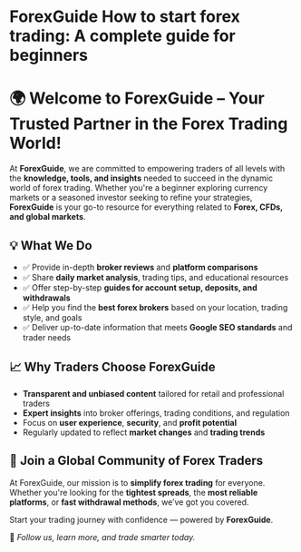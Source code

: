 # ForexGuide How to start forex trading: A complete guide for beginners

# 🌍 Welcome to **ForexGuide** – Your Trusted Partner in the Forex Trading World!

At **ForexGuide**, we are committed to empowering traders of all levels with the **knowledge, tools, and insights** needed to succeed in the dynamic world of forex trading. Whether you're a beginner exploring currency markets or a seasoned investor seeking to refine your strategies, **ForexGuide** is your go-to resource for everything related to **Forex, CFDs, and global markets**.

## 💡 What We Do

- ✅ Provide in-depth **broker reviews** and **platform comparisons**
- ✅ Share **daily market analysis**, trading tips, and educational resources
- ✅ Offer step-by-step **guides for account setup, deposits, and withdrawals**
- ✅ Help you find the **best forex brokers** based on your location, trading style, and goals
- ✅ Deliver up-to-date information that meets **Google SEO standards** and trader needs

## 📈 Why Traders Choose ForexGuide

- **Transparent and unbiased content** tailored for retail and professional traders  
- **Expert insights** into broker offerings, trading conditions, and regulation  
- Focus on **user experience**, **security**, and **profit potential**  
- Regularly updated to reflect **market changes** and **trading trends**  

## 🚀 Join a Global Community of Forex Traders

At ForexGuide, our mission is to **simplify forex trading** for everyone. Whether you're looking for the **tightest spreads**, the **most reliable platforms**, or **fast withdrawal methods**, we’ve got you covered.

Start your trading journey with confidence — powered by **ForexGuide**.

🔗 *Follow us, learn more, and trade smarter today.*
